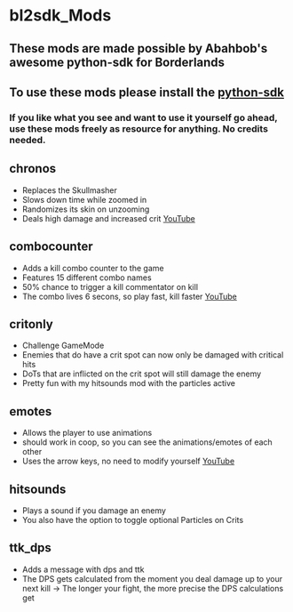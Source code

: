 # bl2sdk_Mods
## These mods are made possible by Abahbob's awesome python-sdk for Borderlands
## To use these mods please install the [python-sdk](https://github.com/bl-sdk/PythonSDK)
### If you like what you see and want to use it yourself go ahead, use these mods freely as resource for anything. No credits needed.
## chronos
- Replaces the Skullmasher
- Slows down time while zoomed in
- Randomizes its skin on unzooming
- Deals high damage and increased crit
[YouTube](https://youtu.be/lS_Dl43om0s)

## combocounter
- Adds a kill combo counter to the game
- Features 15 different combo names
- 50% chance to trigger a kill commentator on kill
- The combo lives 6 secons, so play fast, kill faster
[YouTube](https://youtu.be/l_nP-QVjaJA)

## critonly
- Challenge GameMode
- Enemies that do have a crit spot can now only be damaged with critical hits
- DoTs that are inflicted on the crit spot will still damage the enemy
- Pretty fun with my hitsounds mod with the particles active

## emotes
- Allows the player to use animations
- should work in coop, so you can see the animations/emotes of each other
- Uses the arrow keys, no need to modify yourself
[YouTube](https://youtu.be/NFrye102ENY)

## hitsounds
- Plays a sound if you damage an enemy
- You also have the option to toggle optional Particles on Crits

## ttk_dps
- Adds a message with dps and ttk
- The DPS gets calculated from the moment you deal damage up to your next kill -> The longer your fight, the more precise the DPS calculations get


